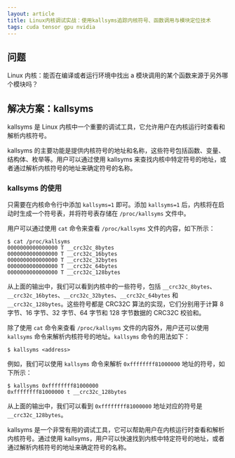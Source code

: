 ```yaml
---
layout: article
title: Linux内核调试实战：使用kallsyms追踪内核符号、函数调用与模块定位技术
tags: cuda tensor gpu nvidia
---
```


## 问题
Linux 内核：能否在编译或者运行环境中找出 a 模块调用的某个函数来源于另外哪个模块吗？

## 解决方案：kallsyms


kallsyms 是 Linux 内核中一个重要的调试工具，它允许用户在内核运行时查看和解析内核符号。

kallsyms 的主要功能是提供内核符号的地址和名称，这些符号包括函数、变量、结构体、枚举等。用户可以通过使用 kallsyms 来查找内核中特定符号的地址，或者通过解析内核符号的地址来确定符号的名称。

### kallsyms 的使用


只需要在内核命令行中添加 `kallsyms=1` 即可。添加 `kallsyms=1` 后，内核将在启动时生成一个符号表，并将符号表存储在 `/proc/kallsyms` 文件中。

用户可以通过使用 `cat` 命令来查看 `/proc/kallsyms` 文件的内容，如下所示：

```
$ cat /proc/kallsyms
0000000000000000 T __crc32c_8bytes
0000000000000000 T __crc32c_16bytes
0000000000000000 T __crc32c_32bytes
0000000000000000 T __crc32c_64bytes
0000000000000000 T __crc32c_128bytes
```

从上面的输出中，我们可以看到内核中的一些符号，包括 `__crc32c_8bytes`、`__crc32c_16bytes`、`__crc32c_32bytes`、`__crc32c_64bytes` 和 `__crc32c_128bytes`。这些符号都是 CRC32C 算法的实现，它们分别用于计算 8 字节、16 字节、32 字节、64 字节和 128 字节数据的 CRC32C 校验和。

除了使用 `cat` 命令来查看 `/proc/kallsyms` 文件的内容外，用户还可以使用 `kallsyms` 命令来解析内核符号的地址。`kallsyms` 命令的用法如下：

```
$ kallsyms <address>
```

例如，我们可以使用 `kallsyms` 命令来解析 `0xffffffff81000000` 地址的符号，如下所示：

```
$ kallsyms 0xffffffff81000000
0xffffffff81000000 t __crc32c_128bytes
```

从上面的输出中，我们可以看到 `0xffffffff81000000` 地址对应的符号是 `__crc32c_128bytes`。

kallsyms 是一个非常有用的调试工具，它可以帮助用户在内核运行时查看和解析内核符号。通过使用 kallsyms，用户可以快速找到内核中特定符号的地址，或者通过解析内核符号的地址来确定符号的名称。